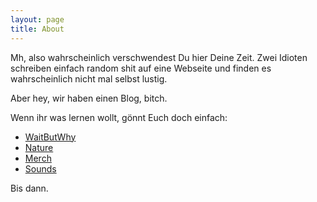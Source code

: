 ```yaml
---
layout: page
title: About
---
```


Mh, also wahrscheinlich verschwendest Du hier Deine Zeit. Zwei Idioten schreiben einfach random shit auf eine Webseite und finden es wahrscheinlich nicht mal selbst lustig.

Aber hey, wir haben einen Blog, bitch.

Wenn ihr was lernen wollt, gönnt Euch doch einfach:
 * [WaitButWhy](https://www.waitbutwhy.com)
 * [Nature](https://www.nature.com)
 * [Merch](https://www.gucci.com/us/en/)
 * [Sounds](https://www.youtube.com/watch?v=NLkbqWSY6Bg)

Bis dann.
